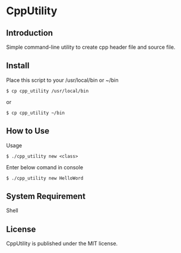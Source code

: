 CppUtility
==========

## Introduction
Simple command-line utility to create cpp header file and source file.  

## Install
Place this script to your /usr/local/bin or ~/bin  
```
$ cp cpp_utility /usr/local/bin
```
or  
```
$ cp cpp_utility ~/bin
```

## How to Use
Usage  
```
$ ./cpp_utility new <class>
```
Enter below comand in console  
```
$ ./cpp_utility new HelloWord
```

## System Requirement
Shell  

## License
CppUtility is published under the MIT license.  
